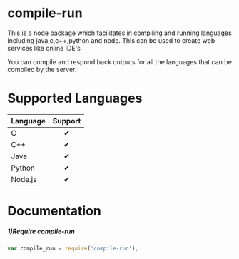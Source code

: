 # compile-run
This is a node package which facilitates in compiling and running languages including java,c,c++,python and node. This can be used to create web services like online IDE's

You can compile and respond back outputs for all the languages that can be compiled by the server.

Supported Languages 
===================
| Language | Support |
|---------|:-------:|
|C |&#x2714;|
|C++ | &#x2714; |
|Java | &#x2714; |
|Python | &#x2714; |
|Node.js | &#x2714; |

Documentation
=============
<h5>1)Require compile-run </h5>

```javascript
var compile_run = require('compile-run');
```
